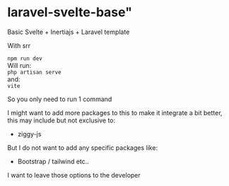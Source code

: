 # laravel-svelte-base"

Basic Svelte + Inertiajs + Laravel template

With srr

`npm run dev`  
Will run:  
`php artisan serve`  
and:  
`vite`  
 
So you only need to run 1 command

I might want to add more packages to this to make it integrate a bit better,  
this may include but not exclusive to:
- ziggy-js

But I do not want to add any specific packages like:
- Bootstrap / tailwind etc..

I want to leave those options to the developer